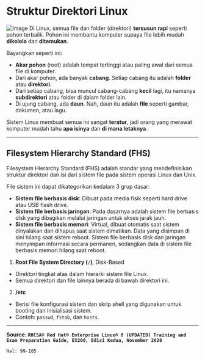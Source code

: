 # Struktur Direktori Linux

![image](https://github.com/user-attachments/assets/b76e052d-f940-4e27-a729-f35f928dc285)
Di Linux, semua file dan folder (direktori) **tersusun rapi** seperti pohon terbalik. Pohon ini membantu komputer supaya file lebih mudah **dikelola** dan **ditemukan**.  

Bayangkan seperti ini:  
- **Akar pohon** (root) adalah tempat tertinggi atau paling awal dari semua file di komputer.  
- Dari akar pohon, ada banyak **cabang**. Setiap cabang itu adalah **folder** atau **direktori**.  
- Dari setiap cabang, bisa muncul cabang-cabang **kecil** lagi, itu namanya **subdirektori** atau folder di dalam folder lain.  
- Di ujung cabang, ada **daun**. Nah, daun itu adalah **file** seperti gambar, dokumen, atau lagu.  

Sistem Linux membuat semua ini sangat **teratur**, jadi orang yang merawat komputer mudah tahu **apa isinya** dan **di mana letaknya**. 

---

## Filesystem Hierarchy Standard (FHS)
Filesystem Hierarchy Standard (FHS) adalah standar yang mendefinisikan struktur direktori dan isi dari sistem file pada sistem operasi Linux dan Unix.

File sistem ini dapat dikategorikan kedalam 3 grup dasar: 
- **Sistem file berbasis disk**: Dibuat pada media fisik seperti hard drive atau USB flash drive.
- **Sistem file berbasis jaringan**: Pada dasarnya adalah sistem file berbasis disk yang dibagikan melalui jaringan untuk akses jarak jauh.
- **Sistem file berbasis memori**: Virtual, dibuat otomatis saat sistem dinyalakan dan dihapus saat sistem dimatikan. Data yang disimpan di sini hilang saat sistem reboot.
Sistem file berbasis disk dan jaringan menyimpan informasi secara permanen, sedangkan data di sistem file berbasis memori hilang saat reboot.

1. **Root File System Directory (`/`)**, Disk-Based
  - Direktori tingkat atas dalam hierarki sistem file Linux.
  - Semua direktori dan file lainnya berada di bawah direktori ini.

2. **/etc**
  - Berisi file konfigurasi sistem dan skrip shell yang digunakan untuk booting dan inisialisasi sistem.
  - Contoh: `passwd`, `fstab`, dan `hosts`.




---

**Source: `RHCSA® Red Hat® Enterprise Linux® 8 (UPDATED) Training and Exam Preparation Guide, EX200, Edisi Kedua, November 2020`**

`Hal: 99-105`
